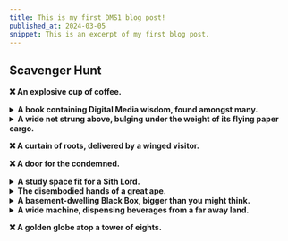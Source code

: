 ```yaml
---
title: This is my first DMS1 blog post!
published_at: 2024-03-05
snippet: This is an excerpt of my first blog post.
---
```


## Scavenger Hunt

**❌ An explosive cup of coffee.**

<details>
<summary><b>A book containing Digital Media wisdom, found amongst many.</b></summary>

We wandered around until we found the library. We then searched for the category that most likely had books on design. (I forgot what the category was called but I remember its corresponding number was 700.) We then wandered the library until we found the section we were looking for. It was difficult trying to pinpoint a book specifically on digital media but this was the one we thought most closely matched the description.
<br>

![book](/w01/book.jpg)

</details>

<details>
<summary><b>A wide net strung above, bulging under the weight of its flying paper cargo.</b></summary>

While trying to find the exit to the library, we found a small balcony, where we could see the net. We took a photo on the balcony, but upon passing it later, we decided to take a closer photo.
<br>

![net](/w01/net.jpg)

</details>

**❌ A curtain of roots, delivered by a winged visitor.**

**❌ A door for the condemned.**

<details>
<summary><b>A study space fit for a Sith Lord.</b></summary>

As digital media students, we thought it was only fair we used every tool at our disposal, whether physical or digital. So we pulled up lost on campus. We located this area using the key words, "star wars". 
<br><br>

![study space](/w01/sith.jpg)

</details>

<details>
<summary><b>The disembodied hands of a great ape.</b></summary>

Unfortunately we did not get the opportunity to take a selfie with the hand as we found this while returning to the classroom, but I managed to snap a quick photo. Apologies for the incredibly unclear photo - it's there if you squint. Hopefully this is the hand we were supposed to find and not just a coincidence that someone left a mannequin arm on the floor. We tried our best. 
<br><br>

![hand](/w01/hand.jpg)

</details>

<details>
<summary><b>A basement-dwelling Black Box, bigger than you might think.</b></summary>

I think this was near the library - we found it by pure chance. It didn't quite fit the "basement-dwelling" descriptor but we thought it was close enough. 
<br><br>

![box](/w01/box.jpg)

</details>

<details>
<summary><b> A wide machine, dispensing beverages from a far away land.</b></summary>

This was our first find after wandering around in buildings 8-10 for a little. It looked slightly wider than most Australian vending machines, and the drinks were mostly Japanese, which we thought was a pretty far away land.
<br><br>

![vending machine](/w01/drink.jpg)

</details>

**❌ A golden globe atop a tower of eights.**

<br><br>